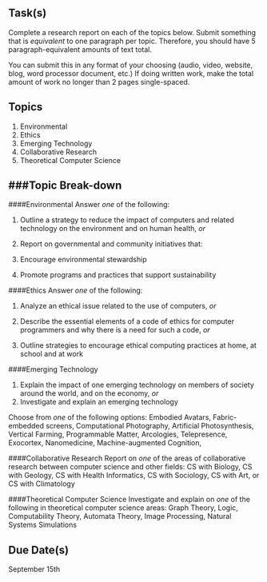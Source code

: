 Task(s)
-------
Complete a research report on each of the topics below.  Submit something that is _equivalent_ to one paragraph per topic.  Therefore, you should have 5 paragraph-equivalent amounts of text total.  

You can submit this in any format of your choosing (audio, video, website, blog, word processor document, etc.) If doing written work, make the total amount of work no longer than 2 pages single-spaced.

Topics
------
1. Environmental
2. Ethics
3. Emerging Technology
4. Collaborative Research
5. Theoretical Computer Science

###Topic Break-down
--------
####Environmental
Answer _one_ of the following:

1. Outline a strategy to reduce the impact of computers and related technology on the 
environment and on human health, _or_

2. Report on governmental and community initiatives that:
  1. Encourage environmental stewardship
  2. Promote programs and practices that support sustainability

####Ethics
Answer _one_ of the following:

1. Analyze an ethical issue related to the use of computers, _or_

2. Describe the essential elements of a code of ethics for computer programmers and why there is 
a need for such a code, _or_

3. Outline strategies to encourage ethical computing practices at home, at school and at work

####Emerging Technology
1. Explain the impact of one emerging technology on members of society around the world, and on 
the economy, _or_
2. Investigate and explain an emerging technology

Choose from _one_ of the following options: Embodied Avatars, Fabric-embedded screens, Computational Photography, Artificial Photosynthesis, Vertical Farming, Programmable Matter, Arcologies, Telepresence, Exocortex, Nanomedicine, Machine-augmented Cognition, 

####Collaborative Research
Report on _one_ of the areas of collaborative research between computer science and other fields: CS with Biology, CS with Geology, CS with Health Informatics, CS with Sociology, CS with Art, or CS with Climatology

####Theoretical Computer Science
Investigate and explain on _one_ of the following in theoretical computer science areas: Graph Theory, Logic, Computability Theory, Automata Theory, Image Processing, Natural Systems Simulations

Due Date(s)
-----------
September 15th